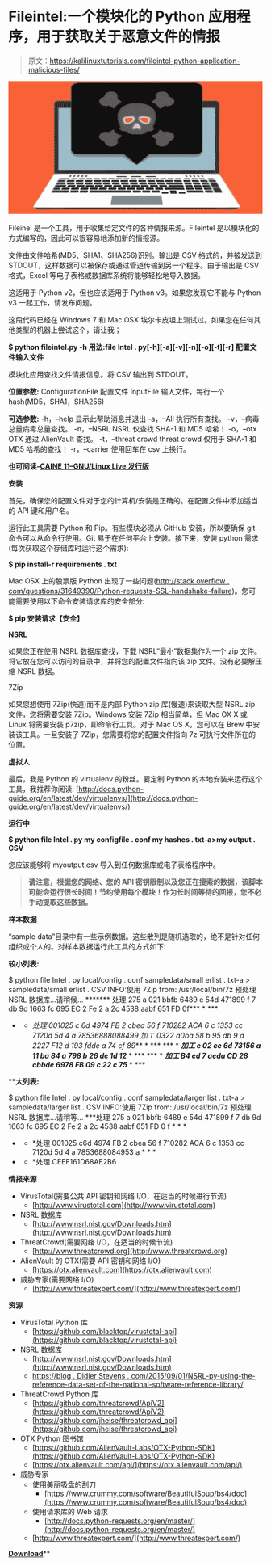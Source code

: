 # Fileintel:一个模块化的 Python 应用程序，用于获取关于恶意文件的情报

> 原文：<https://kalilinuxtutorials.com/fileintel-python-application-malicious-files/>

[![Fileintel : A Modular Python Application To Pull Intelligence About Malicious Files](img/d835259882dbd940eba4b395efa5f7b0.png "Fileintel : A Modular Python Application To Pull Intelligence About Malicious Files")](https://1.bp.blogspot.com/-XmoIsOQXEHA/XfDQZSc1jbI/AAAAAAAAD5w/mzui1hcQqQ8qXX_xKP74STBUKKbLmPruQCLcBGAsYHQ/s1600/malware.png)

Fileinel 是一个工具，用于收集给定文件的各种情报来源。Fileintel 是以模块化的方式编写的，因此可以很容易地添加新的情报源。

文件由文件哈希(MD5、SHA1、SHA256)识别。输出是 CSV 格式的，并被发送到 STDOUT，这样数据可以被保存或通过管道传输到另一个程序。由于输出是 CSV 格式，Excel 等电子表格或数据库系统将能够轻松地导入数据。

这适用于 Python v2，但也应该适用于 Python v3。如果您发现它不能与 Python v3 一起工作，请发布问题。

这段代码已经在 Windows 7 和 Mac OSX 埃尔卡皮坦上测试过。如果您在任何其他类型的机器上尝试这个，请让我；

**$ python fileintel.py -h
用法:file Intel . py[-h][-a][-v][-n][-o][-t][-r]
配置文件输入文件**

模块化应用查找文件情报信息。将 CSV 输出到
STDOUT。

**位置参数:**
ConfigurationFile 配置文件
InputFile 输入文件，每行一个 hash(MD5，SHA1，SHA256)

**可选参数:**
-h，–help 显示此帮助消息并退出
-a，–All 执行所有查找。
-v，–病毒总量病毒总量查找。
-n，–NSRL NSRL 仅查找 SHA-1 和 MD5 哈希！
-o，–otx OTX 通过 AlienVault 查找。
-t，–threat crowd threat crowd 仅用于 SHA-1 和 MD5 哈希的查找！
-r，–carrier 使用回车在 csv 上换行。

**也可阅读-[CAINE 11–GNU/Linux Live 发行版](https://kalilinuxtutorials.com/caine-gnu-linux-live-distribution/)**

**安装**

首先，确保您的配置文件对于您的计算机/安装是正确的。在配置文件中添加适当的 API 键和用户名。

运行此工具需要 Python 和 Pip。有些模块必须从 GitHub 安装，所以要确保 git 命令可以从命令行使用。Git 易于在任何平台上安装。接下来，安装 python 需求(每次获取这个存储库时运行这个需求):

**$ pip install-r requirements . txt**

Mac OSX 上的股票版 Python 出现了一些问题([http://stack overflow . com/questions/31649390/Python-requests-SSL-handshake-failure](http://stackoverflow.com/questions/31649390/python-requests-ssl-handshake-failure))。您可能需要使用以下命令安装请求库的安全部分:

**$ pip 安装请求【安全】**

**NSRL**

如果您正在使用 NSRL 数据库查找，下载 NSRL“最小”数据集作为一个 zip 文件。将它放在您可以访问的目录中，并将您的配置文件指向该 zip 文件。没有必要解压缩 NSRL 数据。

7Zip

如果您想使用 7Zip(快速)而不是内部 Python zip 库(慢速)来读取大型 NSRL zip 文件，您将需要安装 7Zip。Windows 安装 7Zip 相当简单，但 Mac OX X 或 Linux 将需要安装 p7zip，即命令行工具。对于 Mac OS X，您可以在 Brew 中安装该工具。一旦安装了 7Zip，您需要将您的配置文件指向 7z 可执行文件所在的位置。

**虚拟人**

最后，我是 Python 的 virtualenv 的粉丝。要定制 Python 的本地安装来运行这个工具，我推荐你阅读:
[http://docs.python-guide.org/en/latest/dev/virtualenvs/](http://docs.python-guide.org/en/latest/dev/virtualenvs/)

**运行中**

**$ python file Intel . py my configfile . conf my hashes . txt-a>my output . CSV**

您应该能够将 myoutput.csv 导入到任何数据库或电子表格程序中。

> **请注意，根据您的网络、您的 API 密钥限制以及您正在搜索的数据，该脚本可能会运行很长时间！节约使用每个模块！作为长时间等待的回报，您不必手动提取这些数据。**

**样本数据**

“sample data”目录中有一些示例数据。这些散列是随机选取的，绝不是针对任何组织或个人的。对样本数据运行此工具的方式如下:

**较小列表:**

$ python file Intel . py local/config . conf sampledata/small erlist . txt-a > sampledata/small erlist . CSV
INFO:使用 7Zip from: /usr/local/bin/7z
预处理 NSRL 数据库…请稍候…
******* 处理 275 a 021 bbfb 6489 e 54d 471899 f 7 db 9d 1663 fc 695 EC 2 Fe 2 a 2c 4538 aabf 651 FD 0f*** * ***
* * *处理 001025 c 6d 4974 FB 2 cbea 56 f 710282 ACA 6 c 1353 cc 7120d 5d 4 a 78536888088499 加工 0322 a0ba 58 b 95 db 9 a 2227 F12 d 193 fdde a 74 cf 89*** * ***
*** * ***加工 e 02 ce 6d 73156 a 11 ba 84 a 798 b 26 de 1d 12*** * ***
*** * ***加工 B4 ed 7 aeda CD 28 cbbde 6978 FB 09 c 22 c 75*** * ***

 ****大列表:**

$ python file Intel . py local/config . conf sampledata/larger list . txt-a > sampledata/larger list . CSV
INFO:使用 7Zip from: /usr/local/bin/7z
预处理 NSRL 数据库…请稍等…
***处理 275 a 021 bbfb 6489 e 54d 471899 f 7 db 9d 1663 fc 695 EC 2 Fe 2 a 2c 4538 aabf 651 FD 0 f * * *
* * *处理 001025 c6d 4974 FB 2 cbea 56 f 710282 ACA 6 c 1353 cc 7120d 5d 4 a 7853688084953 a * * *
* * *处理 CEEF161D68AE2B6

**情报来源**

*   VirusTotal(需要公共 API 密钥和网络 I/O，在适当的时候进行节流)
    *   [http://www.virustotal.com](http://www.virustotal.com)
*   NSRL 数据库
    *   [http://www.nsrl.nist.gov/Downloads.htm](http://www.nsrl.nist.gov/Downloads.htm)
*   ThreatCrowd(需要网络 I/O，在适当的时候节流)
    *   [http://www.threatcrowd.org](http://www.threatcrowd.org)
*   AlienVault 的 OTX(需要 API 密钥和网络 I/O)
    *   [https://otx.alienvault.com](https://otx.alienvault.com)
*   威胁专家(需要网络 I/O)
    *   [http://www.threatexpert.com/](http://www.threatexpert.com/)

**资源**

*   VirusTotal Python 库
    *   [https://github.com/blacktop/virustotal-api](https://github.com/blacktop/virustotal-api)
*   NSRL 数据库
    *   [http://www.nsrl.nist.gov/Downloads.htm](http://www.nsrl.nist.gov/Downloads.htm)
    *   [https://blog . Didier Stevens . com/2015/09/01/NSRL-py-using-the-reference-data-set-of-the-national-software-reference-library/](https://blog.didierstevens.com/2015/09/01/nsrl-py-using-the-reference-data-set-of-the-national-software-reference-library/)
*   ThreatCrowd Python 库
    *   [https://github.com/threatcrowd/ApiV2](https://github.com/threatcrowd/ApiV2)
    *   [https://github.com/jheise/threatcrowd_api](https://github.com/jheise/threatcrowd_api)
*   OTX Python 图书馆
    *   [https://github.com/AlienVault-Labs/OTX-Python-SDK](https://github.com/AlienVault-Labs/OTX-Python-SDK)
    *   [https://otx.alienvault.com/api/](https://otx.alienvault.com/api/)
*   威胁专家
    *   使用美丽吸盘的刮刀
        *   [https://www.crummy.com/software/BeautifulSoup/bs4/doc](https://www.crummy.com/software/BeautifulSoup/bs4/doc)
    *   使用请求库的 Web 请求
        *   [http://docs.python-requests.org/en/master/](http://docs.python-requests.org/en/master/)
    *   [http://www.threatexpert.com/](http://www.threatexpert.com/)

[**Download**](https://github.com/keithjjones/fileintel)**